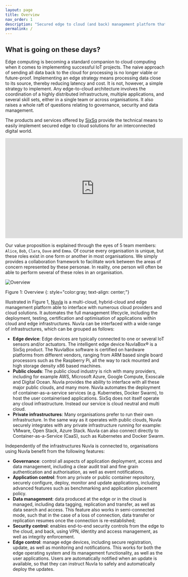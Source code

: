 ```yaml
---
layout: page
title: Overview
nav_order: 1
description: "Secured edge to cloud (and back) management platform that enables near-data AI for connected world use cases"
permalink: /
---
```


## What is going on these days?

Edge computing is becoming a standard companion to cloud computing when it comes to implementing successful IoT projects. The naive approach of sending all data back to the cloud for processing is no longer viable or future-proof. Implementing an edge strategy means processing data close to its source, thereby reducing latency and cost. It is not, however, a simple strategy to implement. Any edge-to-cloud architecture involves the coordination of a highly distributed infrastructure, multiple applications, and several skill sets, either in a single team or across organisations. It also raises a whole raft of questions relating to governance, security and data management.


The products and services offered by [SixSq](https://sixsq.com/) provide the technical means to easily implement secured edge to cloud solutions for an interconnected digital world. 

<center><iframe width="560" height="315" src="https://www.youtube.com/embed/k2scM2-KJrw" frameborder="0" allow="accelerometer; autoplay; encrypted-media; gyroscope; picture-in-picture" allowfullscreen></iframe></center>

Our value proposition is explained through the eyes of 5 team members: `Alice`, `Bob`, `Clara`, `Dave` and `Emma`. Of course every organisation is unique, but these roles exist in one form or another in most organisations. We simply provides a collaboration framework to facilitate work between the areas of concern represented by these personae. In reality, one person will often be able to perform several of these roles in an organisation.

![Overview](/assets/img/overview.png)

Figure 1: Overview
{: style="color:gray; text-align: center;"}


Illustrated in Figure 1, [Nuvla](/nuvla) is a multi-cloud, hybrid-cloud and edge management platform able to interface with numerous cloud providers and cloud solutions. It automates the full management lifecycle, including the deployment, testing, certification and optimisation of applications within cloud and edge infrastructures. Nuvla can be interfaced with a wide range of infrastructures, which can be grouped as follows:

 - **Edge device**: Edge devices are typically connected to one or several IoT sensors and/or actuators. The intelligent edge device NuvlaBox® is a SixSq product. The NuvlaBox software is certified on hardware platforms from different vendors, ranging from ARM based single board processors such as the Raspberry Pi, all the way to rack mounted and high storage density x86 based machines.
 - **Public clouds**: The public cloud industry is rich with many providers, including for example AWS, Microsoft Azure, Google Compute, Exoscale and Digital Ocean.  Nuvla provides the ability to interface with all these major public clouds, and many more. Nuvla automates the deployment of container-as–a-service services (e.g. Kubernetes, Docker Swarm), to host the user containerised applications. SixSq does not itself operate any cloud infrastructure. Instead our service is cloud neutral and multi cloud.
 - **Private infrastructures**: Many organisations prefer to run their own infrastructure. In the same way as it operates with public clouds, Nuvla securely integrates with any private infrastructure running for example: VMware, Open Stack, Azure Stack. Nuvla can also connect directly to Container-as-a-Service (CaaS), such as Kubernetes and Docker Swarm.

Independently of the infrastructures Nuvla is connected to, organisations using Nuvla benefit from the following features:

 - **Governance**: control all aspects of application deployment, access and data management, including a clear audit trail and fine grain authentication and authorisation, as well as event notifications.
 - **Application control**: from any private or public container repository, securely configure, deploy, monitor and update applications, including advanced features such as benchmarking and application placement policy.
 - **Data management**: data produced at the edge or in the cloud is managed, including data tagging, replication and transfer, as well as data search and access. This feature also works in semi-connected mode, such that in the case of a loss of connection, data transfer or replication resumes once the connection is re-established;
 - **Security control**: enables end-to-end security controls from the edge to the cloud, and back, using VPN, identity and access management, as well as integrity enforcement.
 - **Edge control**: manage edge devices, including secure registration, update, as well as monitoring and notifications. This works for both the edge operating system and its management functionality, as well as the user applications. Users are automatically notified when an update is available, so that they can instruct Nuvla to safely and automatically deploy the updates.
